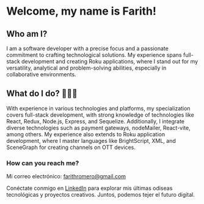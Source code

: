 # Welcome, my name is Farith!

## Who am I?

I am a software developer with a precise focus and a passionate commitment to crafting technological solutions. My experience spans full-stack development and creating Roku applications, where I stand out for my versatility, analytical and problem-solving abilities, especially in collaborative environments.

## What do I do? 🧙🏽‍♂️

With experience in various technologies and platforms, my specialization covers full-stack development, with strong knowledge of technologies like React, Redux, Node.js, Express, and Sequelize. Additionally, I integrate diverse technologies such as payment gateways, nodeMailer, React-vite, among others. My experience also extends to Roku application development, where I master languages like BrightScript, XML, and SceneGraph for creating channels on OTT devices.

### How can you reach me?

Mi correo electrónico: farithromero@gmail.com

Conéctate conmigo en [LinkedIn](https://www.linkedin.com/in/farith-romero-cano-7b80a5126) para explorar mis últimas odiseas tecnológicas y proyectos creativos. Juntos, podemos tejer el futuro digital.

